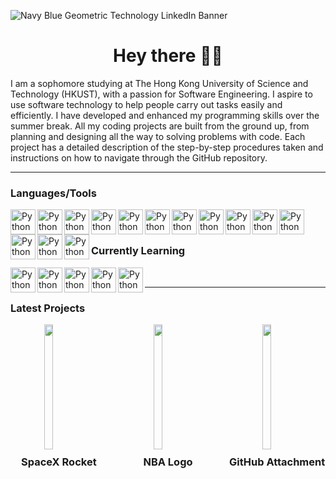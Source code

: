 ![Navy Blue Geometric Technology LinkedIn Banner](https://github.com/user-attachments/assets/4e105304-617a-4924-ae10-973a9ee62bd5)

<h1 align="center"">Hey there 👋🏼 </h1>

I am a sophomore studying at The Hong Kong University of Science and Technology (HKUST), with a passion for Software Engineering. I aspire to use software technology to help people carry out tasks easily and efficiently. I have developed and enhanced my programming skills over the summer break. All my coding projects are built from the ground up, from planning and designing all the way to solving problems with code. Each project has a detailed description of the step-by-step procedures taken and instructions on how to navigate through the GitHub repository.

---

### Languages/Tools

<img align="left" alt="Python" width="40px" style="paddin-right:10px" src="https://cdn.jsdelivr.net/gh/devicons/devicon@latest/icons/python/python-original.svg" />
<img align="left" alt="Python" width="40px" style="paddin-right:10px" src="https://cdn.jsdelivr.net/gh/devicons/devicon@latest/icons/html5/html5-original.svg" />
<img align="left" alt="Python" width="40px" style="paddin-right:10px" src="https://cdn.jsdelivr.net/gh/devicons/devicon@latest/icons/css3/css3-original.svg" />
<img align="left" alt="Python" width="40px" style="paddin-right:10px" src="https://cdn.jsdelivr.net/gh/devicons/devicon@latest/icons/bootstrap/bootstrap-original.svg" />
<img align="left" alt="Python" width="40px" style="paddin-right:10px" src="https://cdn.jsdelivr.net/gh/devicons/devicon@latest/icons/javascript/javascript-original.svg" />
<img align="left" alt="Python" width="40px" style="paddin-right:10px" src="https://cdn.jsdelivr.net/gh/devicons/devicon@latest/icons/react/react-original.svg" />
<img align="left" alt="Python" width="40px" style="paddin-right:10px" src="https://cdn.jsdelivr.net/gh/devicons/devicon@latest/icons/nodejs/nodejs-original-wordmark.svg" />
<img align="left" alt="Python" width="40px" style="paddin-right:10px" src="https://cdn.jsdelivr.net/gh/devicons/devicon@latest/icons/mongodb/mongodb-original.svg" />
<img align="left" alt="Python" width="40px" style="paddin-right:10px" src="https://cdn.jsdelivr.net/gh/devicons/devicon@latest/icons/pandas/pandas-original-wordmark.svg" />
<img align="left" alt="Python" width="40px" style="paddin-right:10px" src="https://cdn.jsdelivr.net/gh/devicons/devicon@latest/icons/numpy/numpy-original.svg" />
<img align="left" alt="Python" width="40px" style="paddin-right:10px" src="https://cdn.jsdelivr.net/gh/devicons/devicon@latest/icons/scikitlearn/scikitlearn-original.svg" />
<img align="left" alt="Python" width="40px" style="paddin-right:10px" src="https://cdn.jsdelivr.net/gh/devicons/devicon@latest/icons/matplotlib/matplotlib-original.svg" />
<img align="left" alt="Python" width="40px" style="paddin-right:10px" src="https://cdn.jsdelivr.net/gh/devicons/devicon@latest/icons/figma/figma-original.svg" />
<img align="left" alt="Python" width="40px" style="paddin-right:10px" src="https://cdn.jsdelivr.net/gh/devicons/devicon@latest/icons/git/git-original.svg" />
<br/>

#

### Currently Learning

<img align="left" alt="Python" width="40px" style="paddin-right:10px" src="https://cdn.jsdelivr.net/gh/devicons/devicon@latest/icons/cplusplus/cplusplus-original.svg" />
<img align="left" alt="Python" width="40px" style="paddin-right:10px" src="https://cdn.jsdelivr.net/gh/devicons/devicon@latest/icons/flask/flask-original-wordmark.svg" />
<img align="left" alt="Python" width="40px" style="paddin-right:10px" src="https://cdn.jsdelivr.net/gh/devicons/devicon@latest/icons/azuresqldatabase/azuresqldatabase-original.svg" />
<img align="left" alt="Python" width="40px" style="paddin-right:10px" src="https://cdn.jsdelivr.net/gh/devicons/devicon@latest/icons/django/django-plain.svg" />
<img align="left" alt="Python" width="40px" style="paddin-right:10px" src="https://cdn.jsdelivr.net/gh/devicons/devicon@latest/icons/amazonwebservices/amazonwebservices-plain-wordmark.svg" />
<br />

--- 

### Latest Projects

<div style="display: grid; grid-template-columns: repeat(3, 1fr); grid-gap: 20px;">
  <div style="display: flex; flex-direction: column; align-items: center;">
    <img src="https://hips.hearstapps.com/hmg-prod/images/in-this-spacex-handout-image-a-falcon-9-rocket-carrying-the-news-photo-1591219555.jpg" style="width: 30%; height: 200px; object-fit: contain;" />
    <h3 style="margin-top: 10px;">SpaceX Rocket</h3>
  </div>
  <div style="display: flex; flex-direction: column; align-items: center;">
    <img src="https://www.logodesignlove.com/images/classic/nba-logo.jpg" style="width: 30%; height: 200px; object-fit: contain;" />
    <h3 style="margin-top: 10px;">NBA Logo</h3>
  </div>
  <div style="display: flex; flex-direction: column; align-items: center;">
    <img src="https://github.com/user-attachments/assets/1470a6b7-691c-4d0e-9804-6033abf2adf7" style="width: 30%; height: 200px; object-fit: contain;" />
    <h3 style="margin-top: 10px;">GitHub Attachment</h3>
  </div>
</div>
          
          
          
          
          

                    
          
          
          
          
          

          
          
          
          
          

          
